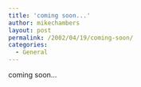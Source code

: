 ```yaml
---
title: 'coming soon...'
author: mikechambers
layout: post
permalink: /2002/04/19/coming-soon/
categories:
  - General
---
```



coming soon...